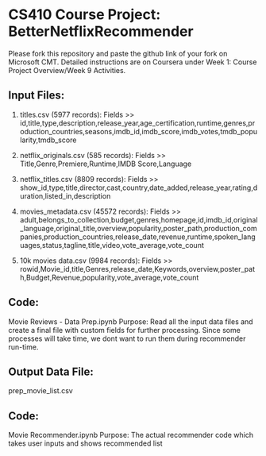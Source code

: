 # CS410 Course Project: BetterNetflixRecommender

Please fork this repository and paste the github link of your fork on Microsoft CMT. Detailed instructions are on Coursera under Week 1: Course Project Overview/Week 9 Activities.

Input Files:
---------------------------
1) titles.csv (5977 records): 
Fields >> id,title,type,description,release_year,age_certification,runtime,genres,production_countries,seasons,imdb_id,imdb_score,imdb_votes,tmdb_popularity,tmdb_score

2) netflix_originals.csv (585 records):
Fields >> Title,Genre,Premiere,Runtime,IMDB Score,Language

3) netflix_titles.csv (8809 records): 
Fields >> show_id,type,title,director,cast,country,date_added,release_year,rating,duration,listed_in,description

4) movies_metadata.csv (45572 records):
Fields >> adult,belongs_to_collection,budget,genres,homepage,id,imdb_id,original_language,original_title,overview,popularity,poster_path,production_companies,production_countries,release_date,revenue,runtime,spoken_languages,status,tagline,title,video,vote_average,vote_count

5) 10k movies data.csv (9984 records):
Fields >> rowid,Movie_id,title,Genres,release_date,Keywords,overview,poster_path,Budget,Revenue,popularity,vote_average,vote_count 

Code:
----------------
Movie Reviews - Data Prep.ipynb
Purpose: Read all the input data files and create a final file with custom fields for further processing. Since some processes will take time, we dont want to run them during recommender run-time.

Output Data File:
---------------------------
prep_movie_list.csv

Code:
----------------
Movie Recommender.ipynb
Purpose: The actual recommender code which takes user inputs and shows recommended list


